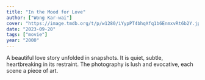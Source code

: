```yaml
---
title: "In the Mood for Love"
author: ["Wong Kar-wai"]
cover: "https://image.tmdb.org/t/p/w1280/iYypPT4bhqXfq1b6EnmxvRt6b2Y.jpg"
date: "2023-09-20"
tags: ["movie"]
year: "2000"
---
```


A beautiful love story unfolded in snapshots. It is quiet, subtle, heartbreaking in its restraint. The photography is lush and evocative, each scene a piece of art.
